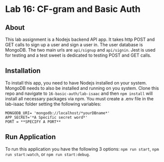 # Lab 16: CF-gram and Basic Auth

## About

This lab assignment is a Nodejs backend API app.  It takes http POST and GET calls to sign up a user and sign a user in.  The user database is MongoDB.  The two main urls are ```api/signup``` and ```api/signin```.  Jest is used for testing and a test sweet is dedicated to testing POST and GET calls.

## Installation

To install this app, you need to have Nodejs installed on your system.  MongoDB needs to also be installed and running on you system.  Clone this repo and navigate to ```16-basic-auth/lab-isaac``` and then ```npm install``` will install all necessary packages via npm. You must create a .env file in the lab-isaac folder setting the following variables:
```
MONGODB_URI= 'mongodb://localhost/*yourDBname*'
APP_SECRET='*A Specific secret word*'
PORT = **SPECIFY A PORT**
```

## Run Application

To run this application you have the following 3 options:  ```npm run start```, ```npm run start:watch```, or ```npm run start:debug```.
